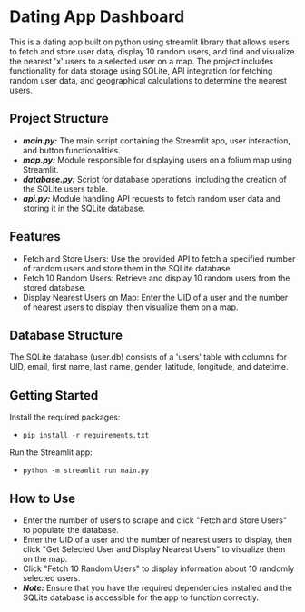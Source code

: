 # Dating App Dashboard

This is a dating app built on python using streamlit library that allows users to fetch and store user data, display 10 random users, and find and visualize the nearest 'x' users to a selected user on a map. The project includes functionality for data storage using SQLite, API integration for fetching random user data, and geographical calculations to determine the nearest users.

## Project Structure

- ***main.py:*** The main script containing the Streamlit app, user interaction, and button functionalities.
- ***map.py:*** Module responsible for displaying users on a folium map using Streamlit.
- ***database.py:*** Script for database operations, including the creation of the SQLite users table.
- ***api.py:*** Module handling API requests to fetch random user data and storing it in the SQLite database.

## Features

- Fetch and Store Users: Use the provided API to fetch a specified number of random users and store them in the SQLite database.
- Fetch 10 Random Users: Retrieve and display 10 random users from the stored database.
- Display Nearest Users on Map: Enter the UID of a user and the number of nearest users to display, then visualize them on a map.


## Database Structure

The SQLite database (user.db) consists of a 'users' table with columns for UID, email, first name, last name, gender, latitude, longitude, and datetime.


## Getting Started
Install the required packages:
- ```pip install -r requirements.txt```

Run the Streamlit app:
- ```python -m streamlit run main.py```


## How to Use
- Enter the number of users to scrape and click "Fetch and Store Users" to populate the database.
- Enter the UID of a user and the number of nearest users to display, then click "Get Selected User and Display Nearest Users" to visualize them on the map.
- Click "Fetch 10 Random Users" to display information about 10 randomly selected users.
- ***Note:*** Ensure that you have the required dependencies installed and the SQLite database is accessible for the app to function correctly.






